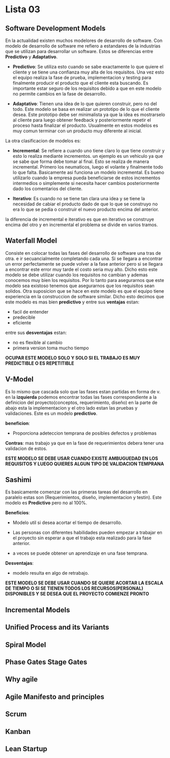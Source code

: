 # Lista 03

## Software Development Models
En la actualidad existen muchos modelores de desarrollo de software. Con modelo de desarrollo de software me refiero a estandares de la industrias que se utilizan para desarrollar un software. Estos se diferencias entre **Predictivo** y **Adaptativo**.

* **Predictivo**: Se utiliza esto cuando se sabe exactamente lo que quiere el cliente y se tiene una confianza muy alta de los requisitos. Una vez esto el equipo realiza la fase de prueba, implementacion y testing para finalmente producir el producto que el cliente esta buscando. Es importante estar seguro de los requisitos debido a que en este modelo no permite cambios en la fase de desarrollo. 

* **Adaptativo**: Tienen una idea de lo que quieren construir, pero no del todo. Este modelo se basa en realizar un prototipo de lo que el cliente desea. Este prototipo debe ser minimalista ya que la idea es mostrarselo al cliente para luego obtener feedback y posteriormente repetir el proceso hasta finalizar el producto. Usualmente en estos modelos es muy comun terminar con un producto muy diferente al inicial.

La otra clasificacion de modelos es:

* **Incremental**: Se refiere a cuando uno tiene claro lo que tiene construir y esto lo realiza mediante incrementos. un ejemplo es un vehiculo ya que se sabe que forma debe tomar al final. Esto se realiza de manera incremental. Primero los neumaticos, luego el volante y finalmente todo lo que falta. Basicamente asi funciona un modelo incremental. Es bueno utilizarlo cuando la empresa pueda beneficiarse de estos incrementos intermedios o simplemente si necesita hacer cambios posteriormente dado los comentarios del cliente.

* **Iterativo**: Es cuando no se tiene tan clara una idea y se tiene la necesidad de cabiar el producto dado de que lo que se construyo no era lo que se pedia o construir el nuevo producto encima del anterior.

la diferencia de incremental e iterativo es que en iterativo se construye encima del otro y en incremental el problema se divide en varios tramos.

## Waterfall Model

Consiste en colocar todas las fases del desarrollo de software una tras de otra. e ir secuancialmente completando cada una. Si se llegara a encontrar un error perfectamente se puede volver a la fase anterior pero si se llegara a encontrar este error muy tarde el costo seria muy alto. Dicho esto este modelo se debe utilizar cuando los requisitos no cambian y ademas conocemos muy bien los requisitos. Por lo tanto para asegurarnos que este modelo sea existoso tenemos que asegurarnos que los requisitos sean solidos. Otra suposicion que se hace en este modelo es que el equipo tiene experiencia en la construccion de software similar. Dicho esto decimos que este modelo es mas bien **predictivo** y entre sus **ventajas** estan:
* facil de entender
* predecible
* eficiente

entre sus **desventajas** estan:
* no es flexible al cambio
* primera version toma mucho tiempo


**OCUPAR ESTE MODELO SOLO Y SOLO SI EL TRABAJO ES MUY PREDICTIBLE O ES REPETITIBLE**
## V-Model

Es lo mismo que cascada solo que las fases estan partidas en forma de v. en la **izquierda** podemos encontrar todas las fases correspondiente a la definicion del proyecto(conceptos, requerimiento, diseño) en la parte de abajo esta la implementacion y el otro lado estan las pruebas y validaciones. Este es un modelo **predictivo**.

**beneficion**: 
* Proporciona adeteccion temprana de posibles defectos y problemas 

**Contras**:
mas trabajo ya que en la fase de requerimientos debera tener una validacion de estos.

**ESTE MODELO SE DEBE USAR CUANDO EXISTE AMBUGUEDAD EN LOS REQUISITOS Y LUEGO QUIERES ALGUN TIPO DE VALIDACION TEMPRANA**

## Sashimi

Es basicamente comenzar con las primeras tareas del desarrollo en paralelo estas son (Requerimientos, diseño, implementacion y testin). Este modelo es **Predictivo** pero no al 100%.

**Beneficios**:

* Modelo util si desea acortar el tiempo de desarrollo. 

* Las personas con diferentes habilidades pueden empezar a trabajar en el proyecto sin esperar a que el trabajo esta realizado para la fase anterior.

* a veces se puede obtener un aprendizaje en una fase temprana.

**Desventajas**:

* modelo resulta en algo de retrabajo.

**ESTE MODELO SE DEBE USAR CUANDO SE QUIERE ACORTAR LA ESCALA DE TIEMPO O SI SE TIENEN TODOS LOS RECURSOS(PERSONAL) DISPONIBLES Y SE DESEA QUE EL PROYECTO COMIENZE PRONTO**
## Incremental Models

## Unified Process and its Variants

## Spiral Model

## Phase Gates Stage Gates

## Why agile

## Agile Manifesto and principles

## Scrum

## Kanban

## Lean Startup
